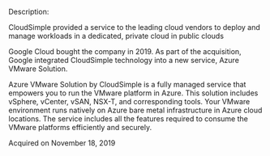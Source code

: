 Description:

CloudSimple provided a service to the leading cloud vendors to deploy and manage workloads in a dedicated, private cloud in public clouds

Google Cloud bought the company in 2019. As part of the acquisition, Google integrated CloudSimple technology into a new service, Azure VMware Solution.

Azure VMware Solution by CloudSimple is a fully managed service that empowers you to run the VMware platform in Azure. This solution includes vSphere, vCenter, vSAN, NSX-T, and corresponding tools. Your VMware environment runs natively on Azure bare metal infrastructure in Azure cloud locations. The service includes all the features required to consume the VMware platforms efficiently and securely.

Acquired on November 18, 2019